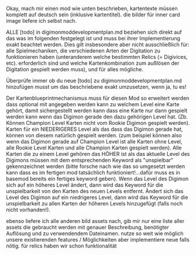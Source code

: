 Okay, mach mir einen mod wie unten beschrieben, kartentexte müssen komplett auf deutsch sein (inklusive kartentitel). die bilder für inner card image liefere ich selbst nach.

ALLE [todo]  in digimonmoddevelopmentplan.md beziehen sich direkt auf das was im folgenden festgelegt ist und muss bei ihrer Implementierung exakt beachtet werden. Dies gilt insbesondere aber nicht ausschließlich für: alle Spielmechaniken, die verschiedenen Arten der Digitation zu funktionieren haben (unteranderem welche bestimmten Relics (= Digivices, etc). erforderlich sind und welche Kartenkombination zum außlösen der Digitation gespielt werden muss), und für alles mögliche.

Überprüfe immer ob du neue [todo] zu digimonmoddevelopmentplan.md hinzufügen musst um das beschriebene exakt umzusetzen, wenn ja, tu es! 

Der Kartenblueprintmechanismus muss für diesen Mod so erweitert werden dass optional mit angegeben werden kann zu welchem Level eine Karte gehört, damit sichergestellt werden kann dass eine Karte nur dann gespielt werden kann wenn das Digimon gerade den dazu gehörigen Level hat. (Zb. Können Champion Level Karten nicht vom Rookie Digimon gespielt werden). Karten für ein NIEDERIGERES Level als das dass das Digimon gerade hat, können von diesem natürlich gespielt werden. (zum beispiel können also wenn das Digimon gerade auf Champion Level ist alle Karten ohne Level, alle Rookie Level Karten und alle Champion Karten gespielt werden). Alle Karten die zu einem Level gehören das HÖHER ist als das aktuelle Level des Digimons müssen mit dem entsprechenden Keyword als "unspielbar" gekennzeichnet werden (bitte forsche nach wie das so umgesetzt werden kann dass es im fertigen mod tatsächlich funktioniert!...dafür muss es in basemod bereits ein fertiges keyword geben). Wenn das Level des Digimon sich auf ein höheres Level ändert, dann wird das Keyword für die unspielbarkeit von den Karten des neuen Levels entfernt. Ändert sich das Level des Digimon auf ein niedrigeres Level, dann wird das Keyword für die unspielbarkeit zu allen Karten der höheren Levels hinzugefügt (falls noch nicht vorhanden!). 

ebenso liefere ich alle anderen bild assets nach, gib mir nur eine liste aller assets die gebraucht werden mit genauer Beschreibung, benötigter Auflösung und zu verwendendem Dateinamen.
nutze so weit wie möglich unsere existierenden features / Möglichkeiten aber implementiere neue falls nötig. für relics haben wir schon funktionalität

